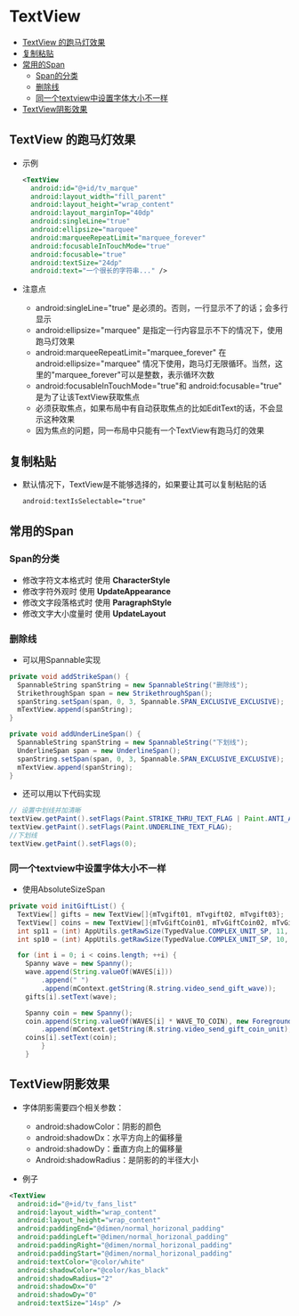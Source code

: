# TextView

- [TextView 的跑马灯效果](#textview-的跑马灯效果)
- [复制粘贴](#复制粘贴)
- [常用的Span](#常用的span)
    - [Span的分类](#span的分类)
    - [删除线](#删除线)
    - [同一个textview中设置字体大小不一样](#同一个textview中设置字体大小不一样)
- [TextView阴影效果](#textview阴影效果)

## TextView 的跑马灯效果

- 示例

  ```xml
  <TextView
    android:id="@+id/tv_marque"
    android:layout_width="fill_parent"
    android:layout_height="wrap_content"
    android:layout_marginTop="40dp"
    android:singleLine="true"
    android:ellipsize="marquee"
    android:marqueeRepeatLimit="marquee_forever"
    android:focusableInTouchMode="true"
    android:focusable="true"
    android:textSize="24dp"
    android:text="一个很长的字符串..." />
  ```

- 注意点
  - android:singleLine="true" 是必须的。否则，一行显示不了的话；会多行显示
  - android:ellipsize="marquee" 是指定一行内容显示不下的情况下，使用跑马灯效果
  - android:marqueeRepeatLimit="marquee_forever" 在 android:ellipsize="marquee" 情况下使用，跑马灯无限循环。当然，这里的"marquee_forever"可以是整数，表示循环次数
  - android:focusableInTouchMode="true"和 android:focusable="true" 是为了让该TextView获取焦点
  - 必须获取焦点，如果布局中有自动获取焦点的比如EditText的话，不会显示这种效果
  - 因为焦点的问题，同一布局中只能有一个TextView有跑马灯的效果

## 复制粘贴

- 默认情况下，TextView是不能够选择的，如果要让其可以复制粘贴的话

  ```xml
  android:textIsSelectable="true"
  ```

## 常用的Span

### Span的分类

- 修改字符文本格式时 使用 **CharacterStyle**
- 修改字符外观时 使用 **UpdateAppearance**
- 修改文字段落格式时 使用 **ParagraphStyle**
- 修改文字大小度量时 使用 **UpdateLayout**

### 删除线

- 可以用Spannable实现

```java
private void addStrikeSpan() {
  SpannableString spanString = new SpannableString("删除线");
  StrikethroughSpan span = new StrikethroughSpan();
  spanString.setSpan(span, 0, 3, Spannable.SPAN_EXCLUSIVE_EXCLUSIVE);
  mTextView.append(spanString);
}

private void addUnderLineSpan() {
  SpannableString spanString = new SpannableString("下划线");
  UnderlineSpan span = new UnderlineSpan();
  spanString.setSpan(span, 0, 3, Spannable.SPAN_EXCLUSIVE_EXCLUSIVE);
  mTextView.append(spanString);
}
```

- 还可以用以下代码实现

```java
// 设置中划线并加清晰
textView.getPaint().setFlags(Paint.STRIKE_THRU_TEXT_FLAG | Paint.ANTI_ALIAS_FLAG);
textView.getPaint().setFlags(Paint.UNDERLINE_TEXT_FLAG);
//下划线
textView.getPaint().setFlags(0);
```

### 同一个textview中设置字体大小不一样

- 使用AbsoluteSizeSpan

```java
private void initGiftList() {
  TextView[] gifts = new TextView[]{mTvgift01, mTvgift02, mTvgift03};
  TextView[] coins = new TextView[]{mTvGiftCoin01, mTvGiftCoin02, mTvGiftCoin03};
  int sp11 = (int) AppUtils.getRawSize(TypedValue.COMPLEX_UNIT_SP, 11, mContext);
  int sp10 = (int) AppUtils.getRawSize(TypedValue.COMPLEX_UNIT_SP, 10, mContext);

  for (int i = 0; i < coins.length; ++i) {
    Spanny wave = new Spanny();
    wave.append(String.valueOf(WAVES[i]))
        .append(" ")
        .append(mContext.getString(R.string.video_send_gift_wave));
    gifts[i].setText(wave);

    Spanny coin = new Spanny();
    coin.append(String.valueOf(WAVES[i] * WAVE_TO_COIN), new ForegroundColorSpan(mRed), new AbsoluteSizeSpan(sp11))
        .append(mContext.getString(R.string.video_send_gift_coin_unit), new ForegroundColorSpan(mGray), new AbsoluteSizeSpan(sp10));
    coins[i].setText(coin);
        }
    }
```

## TextView阴影效果

- 字体阴影需要四个相关参数：
  - android:shadowColor：阴影的颜色
  - android:shadowDx：水平方向上的偏移量
  - android:shadowDy：垂直方向上的偏移量
  - Android:shadowRadius：是阴影的的半径大小

- 例子

```xml
<TextView
  android:id="@+id/tv_fans_list"
  android:layout_width="wrap_content"
  android:layout_height="wrap_content"
  android:paddingEnd="@dimen/normal_horizonal_padding"
  android:paddingLeft="@dimen/normal_horizonal_padding"
  android:paddingRight="@dimen/normal_horizonal_padding"
  android:paddingStart="@dimen/normal_horizonal_padding"
  android:textColor="@color/white"
  android:shadowColor="@color/kas_black"
  android:shadowRadius="2"
  android:shadowDx="0"
  android:shadowDy="0"
  android:textSize="14sp" />
```